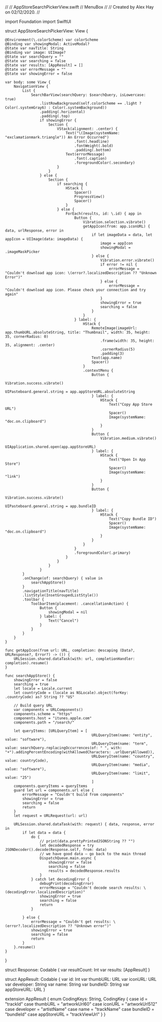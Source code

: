 //
//  AppStoreSearchPickerView.swift
//  MenuBox
//
//  Created by Alex Hay on 02/12/2020.
//

import Foundation
import SwiftUI

struct AppStoreSearchPickerView: View {
	
	@Environment(\.colorScheme) var colorScheme
	@Binding var showingModal: ActiveModal?
	@State var navTitle: String
	@Binding var image: UIImage?
	@State var searchQuery = ""
	@State var searching = false
	@State var results: [AppResult] = []
	@State var errorMessage = ""
	@State var showingError = false
	
	var body: some View {
		NavigationView {
			List {
				SearchBarView(searchQuery: $searchQuery, isLowercase: true)
					.listRowBackground(self.colorScheme == .light ? Color(.systemGray6) : Color(.systemBackground))
					.padding(.horizontal)
					.padding(.top)
					if showingError {
						Section {
							VStack(alignment: .center) {
								Text("\(Image(systemName: "exclamationmark.triangle")) An Error Occurred")
									.font(.headline)
									.fontWeight(.bold)
									.padding(.bottom)
								Text(errorMessage)
									.font(.caption)
									.foregroundColor(.secondary)
							}
						}
					} else {
						Section {
							if searching {
								HStack {
									Spacer()
									ProgressView()
									Spacer()
								}
							} else {
								ForEach(results, id: \.id) { app in
									Button {
										Vibration.selection.vibrate()
										getAppIcon(from: app.iconURL) { data, urlResponse, error in
											if let imageData = data, let appIcon = UIImage(data: imageData) {
												image = appIcon
												showingModal = .imageMaskPicker
											} else {
												Vibration.error.vibrate()
												if error != nil {
													errorMessage = "Couldn't download app icon: \(error?.localizedDescription ?? "Unknown Error")"
												} else {
													errorMessage = "Couldn't download app icon. Please check your connection and try again"
												}
												showingError = true
												searching = false
											}
										}
									} label: {
										HStack {
											RemoteImage(imageUrl: app.thumbURL.absoluteString, title: "Thumbnail", width: 35, height: 35, cornerRadius: 0)
												.frame(width: 35, height: 35, alignment: .center)
												.cornerRadius(5)
												.padding(3)
											Text(app.name)
											Spacer()
										}
										.contextMenu {
											Button {
												Vibration.success.vibrate()
												UIPasteboard.general.string = app.appStoreURL.absoluteString
											} label: {
												HStack {
													Text("Copy App Store URL")
													Spacer()
													Image(systemName: "doc.on.clipboard")
												}
											}
											Button {
												Vibration.medium.vibrate()
												UIApplication.shared.open(app.appStoreURL)
											} label: {
												HStack {
													Text("Open In App Store")
													Spacer()
													Image(systemName: "link")
												}
											}
											Button {
												Vibration.success.vibrate()
												UIPasteboard.general.string = app.bundleID
											} label: {
												HStack {
													Text("Copy Bundle ID")
													Spacer()
													Image(systemName: "doc.on.clipboard")
												}
											}
										}
									}
									.foregroundColor(.primary)
								}
							}
						}
					}
			}
			.onChange(of: searchQuery) { value in
				searchAppStore()
			}
			.navigationTitle(navTitle)
			.listStyle(InsetGroupedListStyle())
			.toolbar {
				ToolbarItem(placement: .cancellationAction) {
					Button {
						showingModal = nil
					} label: {
						Text("Cancel")
					}
				}
			}
		}
	}
	
	func getAppIcon(from url: URL, completion: @escaping (Data?, URLResponse?, Error?) -> ()) {
		URLSession.shared.dataTask(with: url, completionHandler: completion).resume()
	}
	
	func searchAppStore() {
		showingError = false
		searching = true
		let locale = Locale.current
		let countryCode = (locale as NSLocale).object(forKey: .countryCode) as? String ?? "US"
		
		// Build query URL
		var components = URLComponents()
		components.scheme = "https"
		components.host = "itunes.apple.com"
		components.path = "/search/"
		
		let queryItems: [URLQueryItem] = [
											URLQueryItem(name: "entity", value: "software"),
											URLQueryItem(name: "term", value: searchQuery.replacingOccurrences(of: " ", with: "+").addingPercentEncoding(withAllowedCharacters: .urlQueryAllowed)),
											URLQueryItem(name: "country", value: countryCode),
											URLQueryItem(name: "media", value: "software"),
											URLQueryItem(name: "limit", value: "25")
											]
		components.queryItems = queryItems
		guard let url = components.url else {
			errorMessage = "Couldn't build from components"
			showingError = true
			searching = false
			return
		}
		let request = URLRequest(url: url)
		
		URLSession.shared.dataTask(with: request) { data, response, error in
			if let data = data {
				do {
					// print(data.prettyPrintedJSONString ?? "")
					let decodedResponse = try JSONDecoder().decode(Response.self, from: data)
					// we have good data – go back to the main thread
					DispatchQueue.main.async {
						showingError = false
						searching = false
						results = decodedResponse.results
					}
				} catch let decodingError {
					debugPrint(decodingError)
					errorMessage = "Couldn't decode search results: \(decodingError.localizedDescription)"
					showingError = true
					searching = false
					return
				}
				
			} else {
				errorMessage = "Couldn't get results: \(error?.localizedDescription ?? "Unknown error")"
				showingError = true
				searching = false
				return
			}
		}.resume()
	}
}

struct Response: Codable {
	var resultCount: Int
	var results: [AppResult]
}

struct AppResult: Codable {
	var id: Int
	var thumbURL: URL
	var iconURL: URL
	var developer: String
	var name: String
	var bundleID: String
	var appStoreURL: URL
}

extension AppResult {
	enum CodingKeys: String, CodingKey {
		case id = "trackId"
		case thumbURL = "artworkUrl60"
		case iconURL = "artworkUrl512"
		case developer = "artistName"
		case name = "trackName"
		case bundleID = "bundleId"
		case appStoreURL = "trackViewUrl"
	}
}

